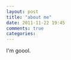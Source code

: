```yaml
---
layout: post
title: "about me"
date: 2011-11-22 19:45
comments: true
categories:
---
```

I'm goool.

